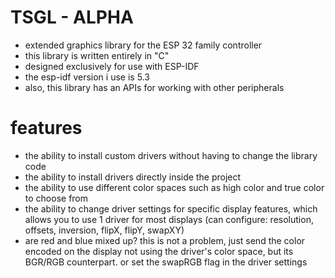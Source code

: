 # TSGL - ALPHA
* extended graphics library for the ESP 32 family controller
* this library is written entirely in "C"
* designed exclusively for use with ESP-IDF
* the esp-idf version i use is 5.3
* also, this library has an APIs for working with other peripherals

# features
* the ability to install custom drivers without having to change the library code
* the ability to install drivers directly inside the project
* the ability to use different color spaces such as high color and true color to choose from
* the ability to change driver settings for specific display features, which allows you to use 1 driver for most displays (can configure: resolution, offsets, inversion, flipX, flipY, swapXY)
* are red and blue mixed up? this is not a problem, just send the color encoded on the display not using the driver's color space, but its BGR/RGB counterpart. or set the swapRGB flag in the driver settings